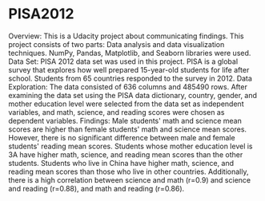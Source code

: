 # PISA2012
Overview: This is a Udacity project about communicating findings. This project consists of two parts: Data analysis and data visualization techniques. NumPy, Pandas, Matplotlib, and Seaborn libraries were used. 
Data Set: PISA 2012 data set was used in this project. PISA is a global survey that explores how well prepared 15-year-old students for life after school. Students from 65 countries responded to the survey in 2012.
Data Exploration: The data consisted of 636 columns and 485490 rows. After examining the data set using the PISA data dictionary, country, gender, and mother education level were selected from the data set as independent variables, and math, science, and reading scores were chosen as dependent variables.
Findings: Male students' math and science mean scores are higher than female students' math and science mean scores. However, there is no significant difference between male and female students' reading mean scores. Students whose mother education level is 3A have higher math, science, and reading mean scores than the other students. Students who live in China have higher math, science, and reading mean scores than those who live in other countries. Additionally, there is a high correlation between science and math (r=0.9) and science and reading (r=0.88), and math and reading (r=0.86).

 



 




 

 

 

 

 

 

 

 
